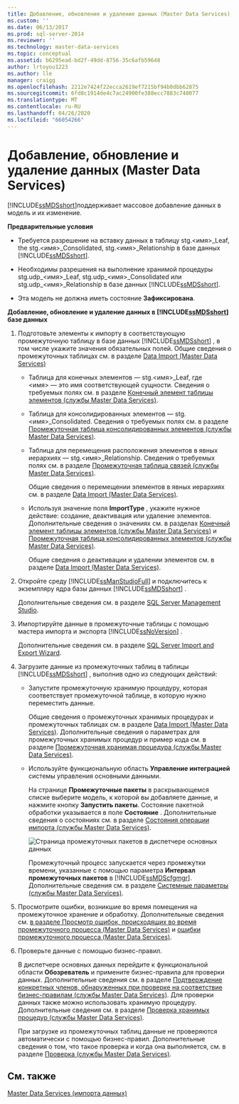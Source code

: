 ```yaml
---
title: Добавление, обновление и удаление данных (Master Data Services) | Документация Майкрософт
ms.custom: ''
ms.date: 06/13/2017
ms.prod: sql-server-2014
ms.reviewer: ''
ms.technology: master-data-services
ms.topic: conceptual
ms.assetid: b6295ead-bd2f-49dd-8756-35c6afb59648
author: lrtoyou1223
ms.author: lle
manager: craigg
ms.openlocfilehash: 2212e7424f22ecca2619ef7215bf94b0dbb62875
ms.sourcegitcommit: 6fd8c1914de4c7ac24900fe388ecc7883c740077
ms.translationtype: MT
ms.contentlocale: ru-RU
ms.lasthandoff: 04/26/2020
ms.locfileid: "66054266"
---
```

# <a name="add-update-and-delete-data-master-data-services"></a>Добавление, обновление и удаление данных (Master Data Services)
  [!INCLUDE[ssMDSshort](../includes/ssmdsshort-md.md)]поддерживает массовое добавление данных в модель и их изменение.  
  
 **Предварительные условия**  
  
-   Требуется разрешение на вставку данных в таблицу stg.\<имя>_Leaf, the stg.\<имя>_Consolidated, stg.\<имя>_Relationship в базе данных [!INCLUDE[ssMDSshort](../includes/ssmdsshort-md.md)].  
  
-   Необходимы разрешения на выполнение хранимой процедуры stg.udp_\<имя>_Leaf, stg.udp\_\<имя>_Consolidated или stg.udp\_\<имя>_Relationship в базе данных [!INCLUDE[ssMDSshort](../includes/ssmdsshort-md.md)].  
  
-   Эта модель не должна иметь состояние **Зафиксирована**.  
  
 **Добавление, обновление и удаление данных в [!INCLUDE[ssMDSshort](../includes/ssmdsshort-md.md)] базе данных**  
  
1.  Подготовьте элементы к импорту в соответствующую промежуточную таблицу в базе данных [!INCLUDE[ssMDSshort](../includes/ssmdsshort-md.md)] , в том числе укажите значения обязательных полей. Общие сведения о промежуточных таблицах см. в разделе [Data Import &#40;Master Data Services&#41;](overview-importing-data-from-tables-master-data-services.md)  
  
    -   Таблица для конечных элементов — stg.\<имя>_Leaf, где \<имя> — это имя соответствующей сущности. Сведения о требуемых полях см. в разделе [Конечный элемент таблицы элементов (службы Master Data Services)](../../2014/master-data-services/leaf-member-staging-table-master-data-services.md).  
  
    -   Таблица для консолидированных элементов — stg.\<имя>_Consolidated. Сведения о требуемых полях см. в разделе [Промежуточная таблица консолидированных элементов (службы Master Data Services)](../../2014/master-data-services/consolidated-member-staging-table-master-data-services.md).  
  
    -   Таблица для перемещения расположения элементов в явных иерархиях — stg.\<имя>_Relationship. Сведения о требуемых полях см. в разделе [Промежуточная таблица связей (службы Master Data Services)](../../2014/master-data-services/relationship-staging-table-master-data-services.md).  
  
         Общие сведения о перемещении элементов в явных иерархиях см. в разделе [Data Import &#40;Master Data Services&#41;](overview-importing-data-from-tables-master-data-services.md).  
  
    -   Используя значение поля **ImportType** , укажите нужное действие: создание, деактивация или удаление элементов. Дополнительные сведения о значениях см. в разделах [Конечный элемент таблицы элементов (службы Master Data Services)](../../2014/master-data-services/leaf-member-staging-table-master-data-services.md) и [Промежуточная таблица консолидированных элементов (службы Master Data Services)](../../2014/master-data-services/consolidated-member-staging-table-master-data-services.md).  
  
         Общие сведения о деактивации и удалении элементов см. в разделе [Data Import &#40;Master Data Services&#41;](overview-importing-data-from-tables-master-data-services.md).  
  
2.  Откройте среду [!INCLUDE[ssManStudioFull](../includes/ssmanstudiofull-md.md)] и подключитесь к экземпляру ядра базы данных [!INCLUDE[ssMDSshort](../includes/ssmdsshort-md.md)] .  
  
     Дополнительные сведения см. в разделе [SQL Server Management Studio](../ssms/sql-server-management-studio-ssms.md).  
  
3.  Импортируйте данные в промежуточные таблицы с помощью мастера импорта и экспорта [!INCLUDE[ssNoVersion](../includes/ssnoversion-md.md)] .  
  
     Дополнительные сведения см. в разделе [SQL Server Import and Export Wizard](../integration-services/import-export-data/import-and-export-data-with-the-sql-server-import-and-export-wizard.md).  
  
4.  Загрузите данные из промежуточных таблиц в таблицы [!INCLUDE[ssMDSshort](../includes/ssmdsshort-md.md)] , выполнив одно из следующих действий:  
  
    -   Запустите промежуточную хранимую процедуру, которая соответствует промежуточной таблице, в которую нужно переместить данные.  
  
         Общие сведения о промежуточных хранимых процедурах и промежуточных таблицах см. в разделе [Data Import &#40;Master Data Services&#41;](overview-importing-data-from-tables-master-data-services.md). Дополнительные сведения о параметрах для промежуточных хранимых процедур и пример кода см. в разделе [Промежуточная хранимая процедура (службы Master Data Services)](../../2014/master-data-services/staging-stored-procedure-master-data-services.md).  
  
    -   Используйте функциональную область **Управление интеграцией** системы управления основными данными.  
  
         На странице **Промежуточные пакеты** в раскрывающемся списке выберите модель, к которой вы добавляете данные, и нажмите кнопку **Запустить пакеты**. Состояние пакетной обработки указывается в поле **Состояние** . Дополнительные сведения о состояниях см. в разделе [Состояния операции импорта (службы Master Data Services)](../../2014/master-data-services/import-statuses-master-data-services.md).  
  
         ![Страница промежуточных пакетов в диспетчере основных данных](../../2014/master-data-services/media/mds-staging-batches.png "Страница промежуточных пакетов в диспетчере основных данных")  
  
         Промежуточный процесс запускается через промежутки времени, указанные с помощью параметра **Интервал промежуточных пакетов** в [!INCLUDE[ssMDScfgmgr](../includes/ssmdscfgmgr-md.md)]. Дополнительные сведения см. в разделе [Системные параметры (службы Master Data Services)](../../2014/master-data-services/system-settings-master-data-services.md).  
  
5.  Просмотрите ошибки, возникшие во время помещения на промежуточное хранение и обработку. Дополнительные сведения см. [в разделе Просмотр ошибок, происходящих во время промежуточного процесса &#40;Master Data Services&#41;](view-errors-that-occur-during-staging-master-data-services.md) и [ошибки промежуточного процесса &#40;Master Data Services&#41;](../../2014/master-data-services/staging-process-errors-master-data-services.md).  
  
6.  Проверьте данные с помощью бизнес-правил.  
  
     В диспетчере основных данных перейдите к функциональной области **Обозреватель** и примените бизнес-правила для проверки данных. Дополнительные сведения см. в разделе [Подтверждение конкретных членов, обнаруженных при проверке на соответствие бизнес-правилам (службы Master Data Services)](../../2014/master-data-services/validate-specific-members-against-business-rules-master-data-services.md). Для проверки данных также можно использовать хранимую процедуру. Дополнительные сведения см. в разделе [Проверка хранимых процедур (службы Master Data Services)](../../2014/master-data-services/validation-stored-procedure-master-data-services.md).  
  
     При загрузке из промежуточных таблиц данные не проверяются автоматически с помощью бизнес-правил. Дополнительные сведения о том, что такое проверка и когда она выполняется, см. в разделе [Проверка (службы Master Data Services)](../../2014/master-data-services/validation-master-data-services.md).  
  
## <a name="see-also"></a>См. также  
 [Master Data Services &#40;импорта данных&#41;](overview-importing-data-from-tables-master-data-services.md)  
  
  
